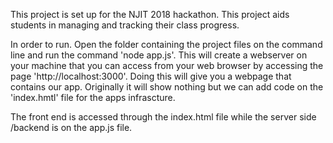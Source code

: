 This project is set up for the NJIT 2018 hackathon. This project aids students in managing and tracking their class progress. 

In order to run. Open the folder containing the project files on the command line and run the command 'node app.js'. 
This will create a webserver on your machine that you can access from your web browser by accessing the page 'http://localhost:3000'. 
Doing this will give you a webpage that contains our app. Originally it will show nothing but we can add code on the 'index.hmtl' file 
for the apps infrascture. 

The front end is accessed through the index.html file while the server side /backend is on the app.js file.
